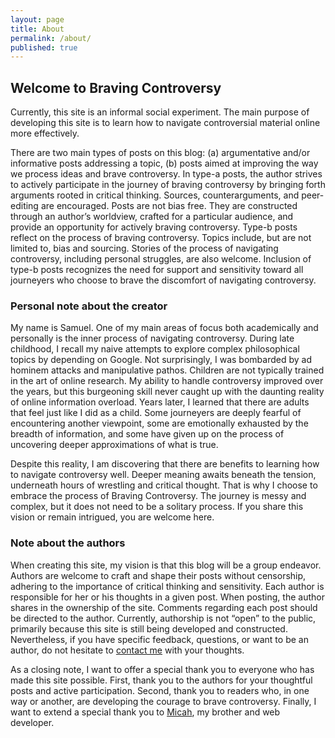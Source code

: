 ```yaml
---
layout: page
title: About
permalink: /about/
published: true
---
```

## Welcome to **Braving Controversy**

Currently, this site is an informal social experiment. The main purpose of developing this site is to learn how to navigate controversial material online more effectively. 

There are two main types of posts on this blog: (a) argumentative and/or informative posts addressing a topic, (b) posts aimed at improving the way we process ideas and brave controversy. In type-a posts, the author strives to actively participate in the journey of braving controversy by bringing forth arguments rooted in critical thinking. Sources, counterarguments, and peer-editing are encouraged. Posts are not bias free. They are constructed through an author’s worldview, crafted for a particular audience, and provide an opportunity for actively braving controversy. Type-b posts reflect on the process of braving controversy. Topics include, but are not limited to, bias and sourcing. Stories of the process of navigating controversy, including personal struggles, are also welcome. Inclusion of type-b posts recognizes the need for support and sensitivity toward all journeyers who choose to brave the discomfort of navigating controversy.

### Personal note about the creator
My name is Samuel. One of my main areas of focus both academically and personally is the inner process of navigating controversy. During late childhood, I recall my naive attempts to explore complex philosophical topics by depending on Google. Not surprisingly, I was bombarded by ad hominem attacks and manipulative pathos. Children are not typically trained in the art of online research. My ability to handle controversy improved over the years, but this burgeoning skill never caught up with the daunting reality of online information overload. Years later, I learned that there are adults that feel just like I did as a child. Some journeyers are deeply fearful of encountering another viewpoint, some are emotionally exhausted by the breadth of information, and some have given up on the process of uncovering deeper approximations of what is true. 

Despite this reality, I am discovering that there are benefits to learning how to navigate controversy well. Deeper meaning awaits beneath the tension, underneath hours of wrestling and critical thought. That is why I choose to embrace the process of Braving Controversy. The journey is messy and complex, but it does not need to be a solitary process. If you share this vision or remain intrigued, you are welcome here.

### Note about the authors
When creating this site, my vision is that this blog will be a group endeavor. Authors are welcome to craft and shape their posts without censorship, adhering to the importance of critical thinking and sensitivity. Each author is responsible for her or his thoughts in a given post. When posting, the author shares in the ownership of the site. Comments regarding each post should be directed to the author. Currently, authorship is not “open” to the public, primarily because this site is still being developed and constructed. Nevertheless, if you have specific feedback, questions, or want to be an author, do not hesitate to [contact me](mailto:samuel.eshlemanlatimer@gmail.com) with your thoughts.

As a closing note, I want to offer a special thank you to everyone who has made this site possible. First, thank you to the authors for your thoughtful posts and active participation. Second, thank you to readers who, in one way or another, are developing the courage to brave controversy. Finally, I want to extend a special thank you to [Micah](https://micahjon.com/), my brother and web developer.


<script type="text/javascript" src="//downloads.mailchimp.com/js/signup-forms/popup/unique-methods/embed.js" data-dojo-config="usePlainJson: true, isDebug: false"></script><script type="text/javascript">window.dojoRequire(["mojo/signup-forms/Loader"], function(L) { L.start({"baseUrl":"mc.us19.list-manage.com","uuid":"e66ab67d894c54c620f0e79fa","lid":"231ca4a812","uniqueMethods":true}) })</script>
